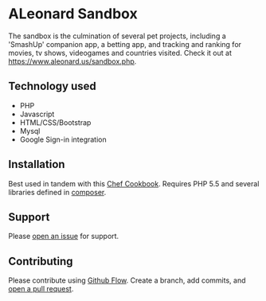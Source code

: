 # ALeonard Sandbox

The sandbox is the culmination of several pet projects, including a 'SmashUp' companion app, a betting app, and tracking and ranking for movies, tv shows, videogames and countries visited. Check it out at https://www.aleonard.us/sandbox.php.

## Technology used
* PHP
* Javascript
* HTML/CSS/Bootstrap
* Mysql
* Google Sign-in integration

## Installation

Best used in tandem with this [Chef Cookbook](https://github.com/ALeonard9/projectorion/). Requires PHP 5.5 and several libraries defined in [composer](https://github.com/ALeonard9/projectorion-src/blob/master/cgi-bin/composer/composer.json).

## Support

Please [open an issue](https://github.com/ALeonard9/projectorion-src/issues/new) for support.

## Contributing

Please contribute using [Github Flow](https://guides.github.com/introduction/flow/). Create a branch, add commits, and [open a pull request](https://github.com/fraction/readme-boilerplate/compare/).
